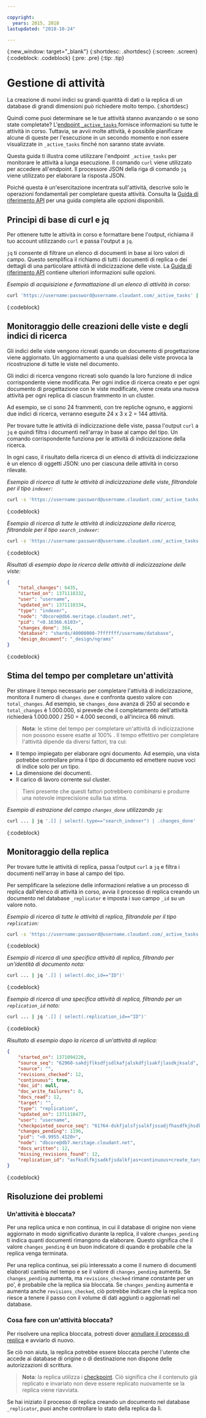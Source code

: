 ```yaml
---

copyright:
  years: 2015, 2018
lastupdated: "2018-10-24"

---
```


{:new_window: target="_blank"}
{:shortdesc: .shortdesc}
{:screen: .screen}
{:codeblock: .codeblock}
{:pre: .pre}
{:tip: .tip}

<!-- Acrolinx: 2017-05-10 -->

# Gestione di attività

La creazione di nuovi indici su grandi quantità di dati o la replica di un database di grandi dimensioni può richiedere molto tempo.
{:shortdesc}

Quindi come puoi determinare se le tue attività stanno avanzando o
se sono state completate?
L'[endpoint `_active_tasks` ](../api/active_tasks.html) fornisce informazioni su tutte le attività in corso.
Tuttavia,
se avvii molte attività,
è possibile pianificare alcune di queste per l'esecuzione in un secondo momento e non essere visualizzate in `_active_tasks`
finché non saranno state avviate.

Questa guida ti illustra come utilizzare l'endpoint `_active_tasks` per monitorare le attività a lunga esecuzione.
Il comando `curl` viene utilizzato per accedere all'endpoint.
Il processore JSON della riga di comando `jq` viene utilizzato per elaborare la risposta JSON.

Poiché questa è un'esercitazione incentrata sull'attività,
descrive solo le operazioni fondamentali per completare questa attività.
Consulta la [Guida di riferimento API](../api/index.html) per una guida completa alle opzioni disponibili.

## Principi di base di curl e jq

Per ottenere tutte le attività in corso e formattare bene l'output,
richiama il tuo account utilizzando `curl`
e passa l'output a `jq`.

`jq` ti consente di filtrare un elenco di documenti in base ai loro valori di campo.
Questo semplifica il richiamo di tutti i documenti di replica
o dei dettagli di una particolare attività di indicizzazione delle viste.
La [Guida di riferimento API](../api/index.html) contiene ulteriori informazioni sulle opzioni.

_Esempio di acquisizione e formattazione di un elenco di attività in corso:_

```sh
curl 'https://username:password@username.cloudant.com/_active_tasks' | jq '.'
```
{:codeblock}

## Monitoraggio delle creazioni delle viste e degli indici di ricerca

Gli indici delle viste vengono ricreati quando un documento di progettazione viene aggiornato.
Un aggiornamento a una qualsiasi delle viste provoca la ricostruzione di tutte le viste nel documento.

Gli indici di ricerca vengono ricreati solo quando la loro funzione di indice corrispondente viene modificata.
Per ogni indice di ricerca creato e per ogni documento di progettazione con le viste modificate,
viene creata una nuova attività per ogni replica di ciascun frammento in un cluster.

Ad esempio,
se ci sono 24 frammenti,
con tre repliche ognuno,
e aggiorni due indici di ricerca,
verranno eseguite 24 x 3 x 2 = 144 attività.

Per trovare tutte le attività di indicizzazione delle viste,
passa l'output `curl` a `jq`
e quindi filtra i documenti nell'array in base al campo del tipo.
Un comando corrispondente funziona per le attività di indicizzazione della ricerca.

In ogni caso,
il risultato della ricerca di un elenco di attività di indicizzazione è un elenco di oggetti JSON:
uno per ciascuna delle attività in corso rilevate.

_Esempio di ricerca di tutte le attività di indicizzazione delle viste, filtrandole per il tipo `indexer`:_

```sh
curl -s 'https://username:password@username.cloudant.com/_active_tasks' | jq '.[] | select(.type=="indexer")'
```
{:codeblock}

_Esempio di ricerca di tutte le attività di indicizzazione della ricerca, filtrandole per il tipo `search_indexer`:_

```sh
curl -s 'https://username:password@username.cloudant.com/_active_tasks' | jq '.[] | select(.type=="search_indexer")'
```
{:codeblock}

_Risultati di esempio dopo la ricerca delle attività di indicizzazione delle viste:_

```json
{
    "total_changes": 6435,
    "started_on": 1371118332,
    "user": "username",
    "updated_on": 1371118334,
    "type": "indexer",
    "node": "dbcore@db6.meritage.cloudant.net",
    "pid": "<0.16366.6103>",
    "changes_done": 364,
    "database": "shards/40000000-7fffffff/username/database",
    "design_document": "_design/ngrams"
}
```
{:codeblock}

## Stima del tempo per completare un'attività

Per stimare il tempo necessario per completare l'attività di indicizzazione,
monitora il numero di `changes_done` e confronta questo valore con `total_changes`.
Ad esempio,
se `changes_done` avanza di 250 al secondo
e `total_changes` è 1.000.000,
si prevede che il completamento dell'attività richiederà 1.000.000 / 250 = 4.000 secondi,
o all'incirca 66 minuti.

>   **Nota**: le stime del tempo per completare un'attività di indicizzazione non possono essere esatte al 100% .
    Il tempo effettivo per completare l'attività dipende da diversi fattori,
    tra cui:

-   Il tempo impiegato per elaborare ogni documento.
    Ad esempio,
    una vista potrebbe controllare prima il tipo di documento
    ed emettere nuove voci di indice solo per un tipo.
-   La dimensione dei documenti.
-   Il carico di lavoro corrente sul cluster.

>   Tieni presente che questi fattori potrebbero combinarsi e produrre una notevole imprecisione sulla tua stima.

_Esempio di estrazione del campo `changes_done` utilizzando `jq`:_

```sh
curl ... | jq '.[] | select(.type=="search_indexer") | .changes_done'
```
{:codeblock}

## Monitoraggio della replica

Per trovare tutte le attività di replica,
passa l'output `curl` a `jq`
e filtra i documenti nell'array in base al campo del tipo.

Per semplificare la selezione delle informazioni relative a un processo di replica dall'elenco di attività in corso,
avvia il processo di replica creando un documento nel database `_replicator`
e imposta i suo campo `_id` su un valore noto.

_Esempio di ricerca di tutte le attività di replica, filtrandole per il tipo `replication`:_

```sh
curl -s 'https://username:password@username.cloudant.com/_active_tasks' | jq '.[] | select(.type=="replication")'
```
{:codeblock}

_Esempio di ricerca di una specifica attività di replica, filtrando per un'identità di documento nota:_

```sh
curl ... | jq '.[] | select(.doc_id=="ID")'
```
{:codeblock}

_Esempio di ricerca di una specifica attività di replica, filtrando per un `replication_id` noto:_

```sh
curl ... | jq '.[] | select(.replication_id=="ID")'
```
{:codeblock}

_Risultato di esempio dopo la ricerca di un'attività di replica:_

```json
{
    "started_on": 1371094220,
    "source_seq": "62960-sakdjflksdfjsdlkafjalskdfjlsakfjlasdkjksald",
    "source": "",
    "revisions_checked": 12,
    "continuous": true,
    "doc_id": null,
    "doc_write_failures": 0,
    "docs_read": 12,
    "target": "",
    "type": "replication",
    "updated_on": 1371118477,
    "user": "username",
    "checkpointed_source_seq": "61764-dskfjalsfjsalkfjssadjfhasdfkjhsdkfhsdkf",
    "changes_pending": 1196,
    "pid": "<0.9955.4120>",
    "node": "dbcore@db7.meritage.cloudant.net",
    "docs_written": 12,
    "missing_revisions_found": 12,
    "replication_id": "asfksdlfkjsadkfjsdalkfjas+continuous+create_target"
}
```
{:codeblock}

## Risoluzione dei problemi

### Un'attività è bloccata?

Per una replica unica e
non continua,
in cui il database di origine non viene aggiornato in modo significativo durante la replica,
il valore `changes_pending` ti indica quanti documenti rimangono da elaborare.
Questo significa che il valore `changes_pending` è un buon indicatore di quando è probabile che la replica venga terminata.

Per una replica continua,
sei più interessato a come il numero di documenti elaborati cambia nel tempo
e se il valore di `changes_pending` aumenta.
Se `changes_pending` aumenta,
ma `revisions_checked` rimane constante per un po',
è probabile che la replica sia bloccata.
Se `changes_pending` aumenta
e aumenta anche `revisions_checked`,
ciò potrebbe indicare che la replica non riesce a tenere il passo con il volume di dati aggiunti
o aggiornati nel
database.

### Cosa fare con un'attività bloccata?

Per risolvere una replica bloccata,
potresti dover [annullare il processo di replica](../api/replication.html#cancelling-a-replication) e avviarlo di nuovo.

Se ciò non aiuta,
la replica potrebbe essere bloccata perché l'utente che accede ai database di origine o di destinazione
non dispone delle autorizzazioni di scrittura.

>   **Nota**: la replica utilizza i [checkpoint](replication_guide.html#checkpoints).
    Ciò significa che il contenuto già replicato e invariato
    non deve essere replicato nuovamente se la replica viene riavviata.

Se hai iniziato il processo di replica creando un documento nel database `_replicator`,
puoi anche controllare lo stato della replica da lì.
